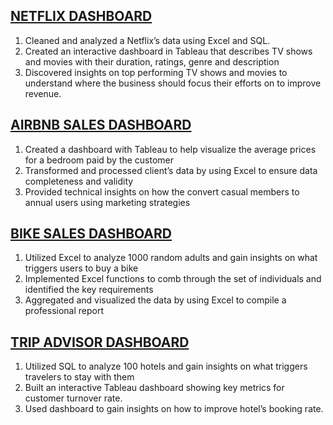 ## [NETFLIX DASHBOARD](https://public.tableau.com/app/profile/oluwatobi.akioye/viz/NetflixDashboard_16817672888930/Dashboard1)
1.	Cleaned and analyzed a Netflix’s data using Excel and SQL.
2. 	Created an interactive dashboard in Tableau that describes TV shows and movies with their duration, ratings, genre and description
3. 	Discovered insights on top performing TV shows and movies to understand where the business should focus their efforts on to improve revenue.

## [AIRBNB SALES DASHBOARD](https://public.tableau.com/app/profile/oluwatobi.akioye/viz/AirBnBFullProject_16811634421610/Dashboard1) 	
1.	Created a dashboard with Tableau to help visualize the average prices for a bedroom paid by the customer 
2.	Transformed and processed client’s data by using Excel to ensure data completeness and validity
3.	Provided technical insights on how the convert casual members to annual users using marketing strategies

## [BIKE SALES DASHBOARD](https://github.com/TobiAkioye/BIKE-SALES-DASHBOARD-)
1. Utilized Excel to analyze 1000 random adults and gain insights on what triggers users to buy a bike
2. Implemented Excel functions to comb through the set of individuals and identified the key requirements 
3. Aggregated and visualized the data by using Excel to compile a professional report

## [TRIP ADVISOR DASHBOARD]()
1. Utilized SQL to analyze 100 hotels and gain insights on what triggers travelers to stay with them
2. Built an interactive Tableau dashboard showing key metrics for customer turnover rate.
3. Used dashboard to gain insights on how to improve hotel’s booking rate. 
